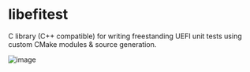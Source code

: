 # libefitest
C library (C++ compatible) for writing freestanding UEFI unit tests
using custom CMake modules & source generation.

![image](https://github.com/kos-project/libefitest/assets/12082168/80ccde1c-5491-4451-b8c3-67b94f58f772)
